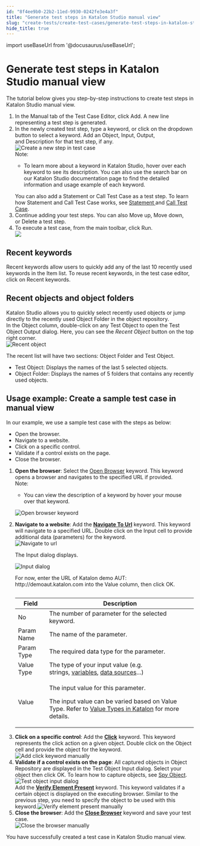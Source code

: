```yaml
---
id: "8f4ee9b0-22b2-11ed-9930-0242fe3e4a3f"
title: "Generate test steps in Katalon Studio manual view"
slug: "create-tests/create-test-cases/generate-test-steps-in-katalon-studio-manual-view"
hide_title: true
---
```

import useBaseUrl from '@docusaurus/useBaseUrl';


# <a id="task-2480" class="anchor_top_offset"/><a id="ariaid-title1" class="anchor_top_offset"/>Generate test steps in <span xmlns="http://www.w3.org/1999/xhtml" className="ph">Katalon Studio</span>  manual view

<section xmlns="http://www.w3.org/1999/xhtml" className="section context"><p className="p">The tutorial below  gives you step-by-step instructions to create test steps in <span className="ph">Katalon Studio</span> manual view.</p></section> 
<ol xmlns="http://www.w3.org/1999/xhtml" className="ol steps"><li className="li step stepexpand"><span className="ph cmd">In the&nbsp;<span className="ph uicontrol">Manual</span>&nbsp;tab of the&nbsp;<span className="ph uicontrol">Test Case Editor</span>, click&nbsp;<span className="ph uicontrol">Add</span>. A new line representing a test step is generated.</span></li><li className="li step stepexpand"><span className="ph cmd">In the newly created test step, type a keyword, or click on the dropdown button to select a keyword. Add an&nbsp;<span className="ph uicontrol">Object</span>,&nbsp;<span className="ph uicontrol">Input</span>,&nbsp;<span className="ph uicontrol">Output</span>, and&nbsp;<span className="ph uicontrol">Description</span>&nbsp;for that test step, if any.</span><div className="itemgroup info"><img className="image" src={useBaseUrl("/8f66b770-22b2-11ed-9930-0242fe3e4a3f.png")} alt="Create a new step in test case" /></div><div className="itemgroup info"><div className="note note note_note"><span className="note__title">Note:</span> <ul className="ul"><li className="li"><p className="p">To learn more about a keyword in <span className="ph">Katalon Studio</span>, hover over each keyword to see its description. You can also use the search bar on our <span className="ph">Katalon Studio</span> documentation page to find the detailed information and usage example of each keyword.</p></li></ul></div></div><div className="itemgroup info">You can also add a&nbsp;<span className="ph uicontrol">Statement</span>&nbsp;or&nbsp;<span className="ph uicontrol">Call Test Case</span>&nbsp;as a test step. To learn how <span className="ph uicontrol">Statement</span> and <span className="ph uicontrol">Call Test Case</span> works, see <a className="xref" href="/docs/create-tests/create-test-cases/statements/statements-in-katalon-studio-overview">Statement </a>and <a className="xref" href="/docs/create-tests/create-test-cases/call-test-case-in-katalon-studio">Call Test Case</a>.</div></li><li className="li step stepexpand"><span className="ph cmd">Continue adding your test steps. You can also&nbsp;<span className="ph uicontrol">Move up</span>,&nbsp;<span className="ph uicontrol">Move down</span>, or&nbsp;<span className="ph uicontrol">Delete</span>&nbsp;a test step.</span></li><li className="li step stepexpand"><span className="ph cmd">To execute a test case, from the main toolbar, click <span className="ph uicontrol">Run</span>.</span><div className="itemgroup info"><img className="image" width={250} src={useBaseUrl("/9e251d20-5c68-11ed-a602-0242cfbc79b5.png")} /></div></li></ol> 

## <a id="task-5395" class="anchor_top_offset"/>Recent keywords

<div xmlns="http://www.w3.org/1999/xhtml" className="li step p"><span className="ph cmd"><span className="ph uicontrol">Recent keywords</span>&nbsp;allow users to quickly add any of the last 10 recently used keywords in the&nbsp;Item&nbsp;list. To reuse recent keywords, in the test case editor, click on&nbsp;<span className="ph uicontrol">Recent keywords</span>.</span></div>

## <a id="task-899" class="anchor_top_offset"/>Recent objects and object folders

<section xmlns="http://www.w3.org/1999/xhtml" className="section context"><span className="ph">Katalon Studio</span> allows you to quickly select recently used objects or jump directly to the recently used&nbsp;<span className="ph uicontrol">Object Folder</span>&nbsp;in the object repository.</section> 
<div xmlns="http://www.w3.org/1999/xhtml" className="li step p"><span className="ph cmd">In the Object column, double-click on any Test Object to open the&nbsp;<span className="ph uicontrol">Test Object Output</span>&nbsp;dialog. Here, you can see the&nbsp;<em className="ph i">Recent Object</em>&nbsp;button on the top right corner.</span><div className="itemgroup info"><img className="image" width={600} src={useBaseUrl("/8f67c8e0-22b2-11ed-9930-0242fe3e4a3f.png")} alt="Recent object" /></div><div className="itemgroup info"><p className="p">The recent list will have two sections:&nbsp;<span className="ph uicontrol">Object Folder</span>&nbsp;and&nbsp;<span className="ph uicontrol">Test Object</span>.</p><ul className="ul"><li className="li"><span className="ph uicontrol">Test Object</span>:&nbsp;Displays the names of the last 5 selected objects.</li><li className="li"><span className="ph uicontrol">Object Folder</span>:&nbsp;Displays the names of 5 folders that contains any recently used objects.</li></ul></div></div>

## <a id="task-7507" class="anchor_top_offset"/>Usage example: Create a sample test case in manual view

<section xmlns="http://www.w3.org/1999/xhtml" className="section context"><p className="p">In our example, we use a sample test case with the steps as below:</p><ul className="ul"><li className="li">Open the browser.</li><li className="li">Navigate to a website.</li><li className="li">Click on a specific control.</li><li className="li">Validate if a control exists on the page.</li><li className="li">Close the browser.</li></ul></section> 
<ol xmlns="http://www.w3.org/1999/xhtml" className="ol steps"><li className="li step stepexpand"><span className="ph cmd"><strong className="ph b">Open the browser</strong>: Select the <a className="xref" href="/docs/create-tests/keywords/keyword-description-in-katalon-studio/web-ui-keywords/webui-open-browser">Open Browser</a> keyword. This keyword opens a browser and navigates to the specified URL if provided.</span><div className="itemgroup info"><div className="note note note_note"><span className="note__title">Note:</span> <ul className="ul"><li className="li"><p className="p">You can view the description of a keyword by hover your mouse over that keyword.</p></li></ul></div><p className="p"><img className="image" src={useBaseUrl("/8f6075e0-22b2-11ed-9930-0242fe3e4a3f.png")} alt="Open browser keyword" /></p></div></li><li className="li step stepexpand"><span className="ph cmd"><strong className="ph b">Navigate to a website</strong>: Add the <strong className="ph b"><a className="xref" href="/docs/create-tests/keywords/keyword-description-in-katalon-studio/web-ui-keywords/webui-navigate-to-url">Navigate To Url</a></strong> keyword. This keyword will navigate to a specified URL. Double click on the <span className="ph uicontrol">Input</span> cell to provide additional data (parameters) for the keyword.</span><div className="itemgroup info"><img className="image" width={600} src={useBaseUrl("/8f611220-22b2-11ed-9930-0242fe3e4a3f.png")} alt="Navigate to url" /><p className="p">The&nbsp;<span className="ph uicontrol">Input</span>&nbsp;dialog displays.</p><p className="p"><img className="image" width={600} src={useBaseUrl("/8f6557e0-22b2-11ed-9930-0242fe3e4a3f.png")} alt="Input dialog" /></p></div><div className="itemgroup info">For now, enter the URL of Katalon demo AUT: <span className="ph">http://demoaut.katalon.com</span> into the <span className="ph uicontrol">Value</span> column, then click <span className="ph uicontrol">OK</span>.</div><div className="itemgroup info"><table className="table anchor_top_offset" id="task-7507__06f4f45e-6b05-4a97-82e0-f0aa97160334"><caption /><colgroup><col /><col /></colgroup><thead className="thead"><tr className><th className="entry anchor_top_offset" id="task-7507__06f4f45e-6b05-4a97-82e0-f0aa97160334__entry__1">Field</th><th className="entry anchor_top_offset" id="task-7507__06f4f45e-6b05-4a97-82e0-f0aa97160334__entry__2">Description</th></tr></thead><tbody className="tbody"><tr className><td className="entry" headers="task-7507__06f4f45e-6b05-4a97-82e0-f0aa97160334__entry__1 task-7507__06f4f45e-6b05-4a97-82e0-f0aa97160334__entry__2 ">No</td><td className="entry" headers="task-7507__06f4f45e-6b05-4a97-82e0-f0aa97160334__entry__1 task-7507__06f4f45e-6b05-4a97-82e0-f0aa97160334__entry__2 ">The number of parameter for the selected keyword.</td></tr><tr className><td className="entry" headers="task-7507__06f4f45e-6b05-4a97-82e0-f0aa97160334__entry__1 task-7507__06f4f45e-6b05-4a97-82e0-f0aa97160334__entry__2 ">Param Name</td><td className="entry" headers="task-7507__06f4f45e-6b05-4a97-82e0-f0aa97160334__entry__1 task-7507__06f4f45e-6b05-4a97-82e0-f0aa97160334__entry__2 ">The name of the parameter.</td></tr><tr className><td className="entry" headers="task-7507__06f4f45e-6b05-4a97-82e0-f0aa97160334__entry__1 task-7507__06f4f45e-6b05-4a97-82e0-f0aa97160334__entry__2 ">Param Type</td><td className="entry" headers="task-7507__06f4f45e-6b05-4a97-82e0-f0aa97160334__entry__1 task-7507__06f4f45e-6b05-4a97-82e0-f0aa97160334__entry__2 ">The required data type for the parameter.</td></tr><tr className><td className="entry" headers="task-7507__06f4f45e-6b05-4a97-82e0-f0aa97160334__entry__1 task-7507__06f4f45e-6b05-4a97-82e0-f0aa97160334__entry__2 ">Value Type</td><td className="entry" headers="task-7507__06f4f45e-6b05-4a97-82e0-f0aa97160334__entry__1 task-7507__06f4f45e-6b05-4a97-82e0-f0aa97160334__entry__2 ">The type of your input value (e.g. strings,&nbsp;<a className="xref" href="/docs/create-tests/data-driven-testing/data-driven-testing-with-katalon-studio#id__section-ddt-variables">variables</a>, <a className="xref" href="/docs/create-tests/data-driven-testing/manage-test-data">data sources</a>...)</td></tr><tr className><td className="entry" headers="task-7507__06f4f45e-6b05-4a97-82e0-f0aa97160334__entry__1 task-7507__06f4f45e-6b05-4a97-82e0-f0aa97160334__entry__2 ">Value</td><td className="entry" headers="task-7507__06f4f45e-6b05-4a97-82e0-f0aa97160334__entry__1 task-7507__06f4f45e-6b05-4a97-82e0-f0aa97160334__entry__2 "><p className="p">The input value for this parameter.</p><p className="p">The input value can be varied based on&nbsp;<span className="ph uicontrol">Value Type</span>. Refer to&nbsp;<a className="xref" href="/docs/create-tests/create-test-cases/value-types-in-katalon-studio">Value Types in Katalon</a>&nbsp;for more details.</p></td></tr></tbody></table></div></li><li className="li step stepexpand"><span className="ph cmd"><strong className="ph b">Click on a specific control</strong>: Add the <strong className="ph b"><a className="xref" href="/docs/create-tests/keywords/keyword-description-in-katalon-studio/web-ui-keywords/webui-click">Click</a></strong> keyword. This keyword represents the click action on a given object. Double click on the <span className="ph uicontrol">Object</span> cell and provide the object for the keyword.</span><div className="itemgroup info"><img className="image" width={600} src={useBaseUrl("/8f5db6c0-22b2-11ed-9930-0242fe3e4a3f.png")} alt="Add click keyword manually" /></div></li><li className="li step stepexpand"><span className="ph cmd"><strong className="ph b">Validate if a control exists on the page</strong>: All captured objects in <span className="ph uicontrol">Object Repository</span> are displayed in the <span className="ph uicontrol">Test Object Input</span> dialog. Select your object then click <span className="ph uicontrol">OK</span>. To learn how to capture objects, see <a className="xref" href="/docs/create-tests/record-and-spy/webui-record-and-spy-utilities/spy-web-utility-in-katalon-studio">Spy Object</a>.</span><div className="itemgroup info"><img className="image" width={500} src={useBaseUrl("/8f61fc80-22b2-11ed-9930-0242fe3e4a3f.png")} alt="Test object input dialog" /></div><div className="itemgroup info">Add the <strong className="ph b"><a className="xref" href="/docs/create-tests/keywords/keyword-description-in-katalon-studio/web-ui-keywords/webui-verify-element-present">Verify Element Present</a></strong> keyword. This keyword validates if a certain object is displayed on the executing browser. Similar to the previous step, you need to specify the object to be used with this keyword.<img className="image" width={600} src={useBaseUrl("/8f649490-22b2-11ed-9930-0242fe3e4a3f.png")} alt="Verify element present manually" /></div></li><li className="li step stepexpand"><span className="ph cmd"><strong className="ph b">Close the browser</strong>: Add the <strong className="ph b"><a className="xref" href="/docs/create-tests/keywords/keyword-description-in-katalon-studio/web-ui-keywords/webui-close-browser">Close Browser</a></strong> keyword and save your test case.</span><div className="itemgroup info"><img className="image" width={600} src={useBaseUrl("/8f638320-22b2-11ed-9930-0242fe3e4a3f.png")} alt="Close the browser manually" /></div></li></ol> 
<section xmlns="http://www.w3.org/1999/xhtml" className="section result">You have successfully created a test case in <span className="ph">Katalon Studio</span> manual view.</section> 
